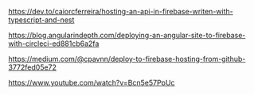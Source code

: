 https://dev.to/caiorcferreira/hosting-an-api-in-firebase-writen-with-typescript-and-nest

https://blog.angularindepth.com/deploying-an-angular-site-to-firebase-with-circleci-ed881cb6a2fa

https://medium.com/@cpavnn/deploy-to-firebase-hosting-from-github-3772fed05e72

https://www.youtube.com/watch?v=Bcn5e57PpUc

